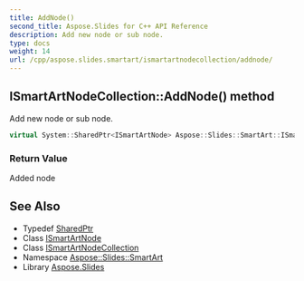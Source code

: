 ```yaml
---
title: AddNode()
second_title: Aspose.Slides for C++ API Reference
description: Add new node or sub node.
type: docs
weight: 14
url: /cpp/aspose.slides.smartart/ismartartnodecollection/addnode/
---
```

## ISmartArtNodeCollection::AddNode() method


Add new node or sub node.

```cpp
virtual System::SharedPtr<ISmartArtNode> Aspose::Slides::SmartArt::ISmartArtNodeCollection::AddNode()=0
```


### Return Value

Added node

## See Also

* Typedef [SharedPtr](../../system/sharedptr/)
* Class [ISmartArtNode](../ismartartnode/)
* Class [ISmartArtNodeCollection](./)
* Namespace [Aspose::Slides::SmartArt](../)
* Library [Aspose.Slides](../../)